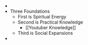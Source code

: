 -
- Three Foundations
	- First is Spiritual Energy
	- Second is Practical Knowledge
		- [[Youtuber Knowledge]]
	- Third is Social Expansions
-